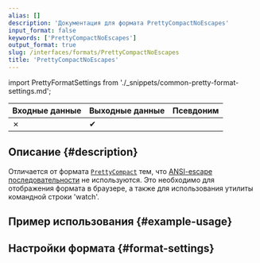 ```yaml
---
alias: []
description: 'Документация для формата PrettyCompactNoEscapes'
input_format: false
keywords: ['PrettyCompactNoEscapes']
output_format: true
slug: /interfaces/formats/PrettyCompactNoEscapes
title: 'PrettyCompactNoEscapes'
---
```


import PrettyFormatSettings from './_snippets/common-pretty-format-settings.md';

| Входные данные | Выходные данные  | Псевдоним |
|----------------|------------------|-----------|
| ✗              | ✔                |           |

## Описание {#description}

Отличается от формата [`PrettyCompact`](./PrettyCompact.md) тем, что [ANSI-escape последовательности](http://en.wikipedia.org/wiki/ANSI_escape_code) не используются. 
Это необходимо для отображения формата в браузере, а также для использования утилиты командной строки 'watch'.

## Пример использования {#example-usage}

## Настройки формата {#format-settings}

<PrettyFormatSettings/>

